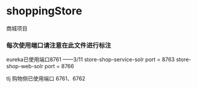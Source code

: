 # shoppingStore
商城项目
### 每次使用端口请注意在此文件进行标注
eureka已使用端口8761 ——3/11
store-shop-service-solr  port = 8763
store-shop-web-solr  port = 8766

tlj 购物侧已使用端口 6761、6762

